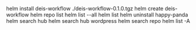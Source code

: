 helm install deis-workflow ./deis-workflow-0.1.0.tgz
helm create deis-workflow
helm repo list
helm list --all
helm list
helm uninstall happy-panda
helm search hub
helm search hub wordpress
helm search repo
helm list -A
